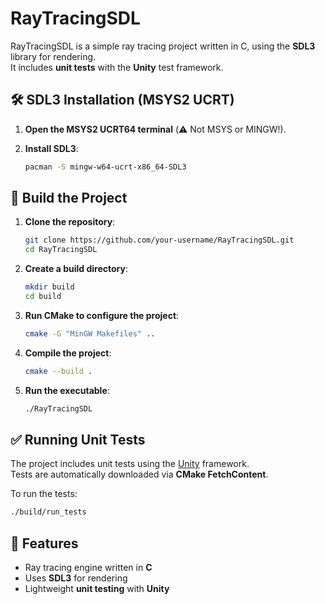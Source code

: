 # RayTracingSDL

RayTracingSDL is a simple ray tracing project written in C, using the **SDL3** library for rendering.  
It includes **unit tests** with the **Unity** test framework.

## 🛠 SDL3 Installation (MSYS2 UCRT)

1. **Open the MSYS2 UCRT64 terminal** (⚠️ Not MSYS or MINGW!).

2. **Install SDL3**:
   ```sh
   pacman -S mingw-w64-ucrt-x86_64-SDL3 
   ```

## 🚀 Build the Project

1. **Clone the repository**:
   ```sh
   git clone https://github.com/your-username/RayTracingSDL.git
   cd RayTracingSDL
   ```

2. **Create a build directory**:
   ```sh
   mkdir build
   cd build
   ```

3. **Run CMake to configure the project**:
   ```sh
   cmake -G "MinGW Makefiles" ..
   ```

4. **Compile the project**:
   ```sh
   cmake --build .
   ```

5. **Run the executable**:
   ```sh
   ./RayTracingSDL
   ```

## ✅ Running Unit Tests

The project includes unit tests using the [Unity](https://github.com/ThrowTheSwitch/Unity) framework.  
Tests are automatically downloaded via **CMake FetchContent**.

To run the tests:

```sh
./build/run_tests
```

## 🎨 Features
- Ray tracing engine written in **C**
- Uses **SDL3** for rendering
- Lightweight **unit testing** with **Unity**